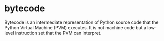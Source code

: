 # bytecode
Bytecode is an intermediate representation of Python source code that the Python Virtual Machine (PVM) executes. It is not machine code but a low-level instruction set that the PVM can interpret.
